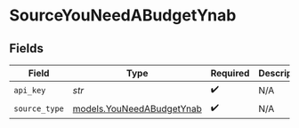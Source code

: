 # SourceYouNeedABudgetYnab


## Fields

| Field                                                        | Type                                                         | Required                                                     | Description                                                  |
| ------------------------------------------------------------ | ------------------------------------------------------------ | ------------------------------------------------------------ | ------------------------------------------------------------ |
| `api_key`                                                    | *str*                                                        | :heavy_check_mark:                                           | N/A                                                          |
| `source_type`                                                | [models.YouNeedABudgetYnab](../models/youneedabudgetynab.md) | :heavy_check_mark:                                           | N/A                                                          |